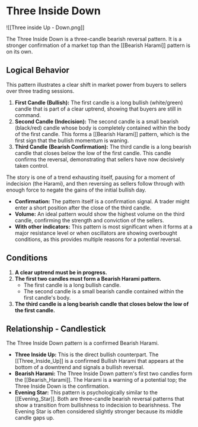# Three Inside Down

![[Three inside Up - Down.png]]

The Three Inside Down is a three-candle bearish reversal pattern. It is a stronger confirmation of a market top than the [[Bearish Harami]] pattern is on its own.

## Logical Behavior

This pattern illustrates a clear shift in market power from buyers to sellers over three trading sessions.

1.  **First Candle (Bullish):** The first candle is a long bullish (white/green) candle that is part of a clear uptrend, showing that buyers are still in command.
2.  **Second Candle (Indecision):** The second candle is a small bearish (black/red) candle whose body is completely contained within the body of the first candle. This forms a [[Bearish Harami]] pattern, which is the first sign that the bullish momentum is waning.
3.  **Third Candle (Bearish Confirmation):** The third candle is a long bearish candle that closes below the low of the first candle. This candle confirms the reversal, demonstrating that sellers have now decisively taken control.

The story is one of a trend exhausting itself, pausing for a moment of indecision (the Harami), and then reversing as sellers follow through with enough force to negate the gains of the initial bullish day.

- **Confirmation:** The pattern itself is a confirmation signal. A trader might enter a short position after the close of the third candle.
- **Volume:** An ideal pattern would show the highest volume on the third candle, confirming the strength and conviction of the sellers.
- **With other indicators:** This pattern is most significant when it forms at a major resistance level or when oscillators are showing overbought conditions, as this provides multiple reasons for a potential reversal.

## Conditions

1.  **A clear uptrend must be in progress.**
2.  **The first two candles must form a Bearish Harami pattern.**
    - The first candle is a long bullish candle.
    - The second candle is a small bearish candle contained within the first candle's body.
3.  **The third candle is a long bearish candle that closes below the low of the first candle.**

## Relationship - Candlestick

The Three Inside Down pattern is a confirmed Bearish Harami.

- **Three Inside Up:** This is the direct bullish counterpart. The [[Three_Inside_Up]] is a confirmed Bullish Harami that appears at the bottom of a downtrend and signals a bullish reversal.
- **Bearish Harami:** The Three Inside Down pattern's first two candles form the [[Bearish_Harami]]. The Harami is a warning of a potential top; the Three Inside Down is the confirmation.
- **Evening Star:** This pattern is psychologically similar to the [[Evening_Star]]. Both are three-candle bearish reversal patterns that show a transition from bullishness to indecision to bearishness. The Evening Star is often considered slightly stronger because its middle candle gaps up.
